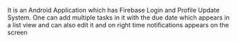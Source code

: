 It is an Android Application which has Firebase
Login and Profile Update System. One can add multiple tasks in it with
the due date which appears in a list view and can also edit it and on
right time notifications appears on the screen
